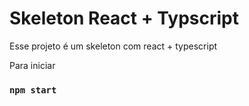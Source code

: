 # Skeleton React + Typscript
Esse projeto é um skeleton com react + typescript

Para iniciar
### `npm start`

